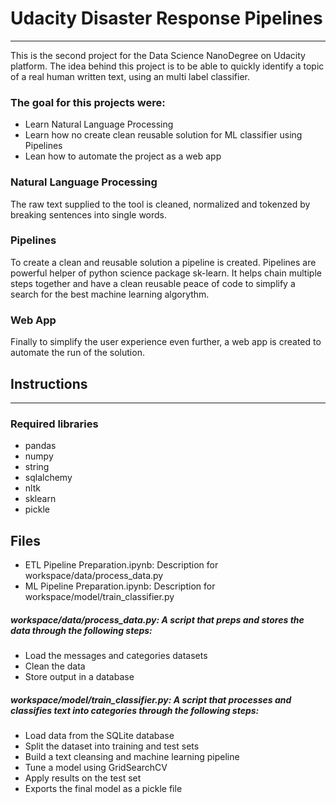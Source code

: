 # Udacity Disaster Response Pipelines
_______________________________________________________________________________
This is the second project for the Data Science NanoDegree on Udacity platform.
The idea behind this project is to be able to quickly identify a topic of a real human written text, using an multi label classifier.
### The goal for this projects were:
* Learn Natural Language Processing
* Learn how no create clean reusable solution for ML classifier using Pipelines
* Lean how to automate the project as a web app

### Natural Language Processing
The raw text supplied to the tool is cleaned, normalized and tokenzed by breaking sentences into single words.

### Pipelines 
To create a clean and reusable solution a pipeline is created. Pipelines are powerful helper of python science package sk-learn.
It helps chain multiple steps together and have a clean reusable peace of code to simplify a search for the best machine learning algorythm.

### Web App
Finally to simplify the user experience even further, a web app is created to automate the run of the solution.

## Instructions
_____________________________________________________________________________________________
### Required libraries
* pandas
* numpy
* string
* sqlalchemy
* nltk
* sklearn
* pickle

## Files
- ETL Pipeline Preparation.ipynb: Description for workspace/data/process_data.py
- ML Pipeline Preparation.ipynb: Description for workspace/model/train_classifier.py

##### workspace/data/process_data.py: A script that preps and stores the data through the following steps:
* Load the messages and categories datasets
* Clean the data
* Store output in a database
##### workspace/model/train_classifier.py: A script that processes and classifies text into categories through the following steps:
* Load data from the SQLite database
* Split the dataset into training and test sets
* Build a text cleansing and machine learning pipeline
* Tune a model using GridSearchCV
* Apply results on the test set
* Exports the final model as a pickle file
